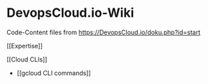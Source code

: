 # DevopsCloud.io-Wiki
Code-Content files from https://DevopsCloud.io/doku.php?id=start

[[Expertise]]

[[Cloud CLIs]]

* [[gcloud CLI commands]]
